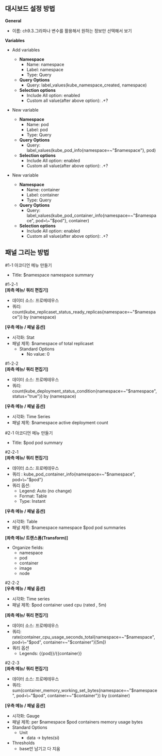 ## 대시보드 설정 방법 
**General** 
* 이름: ch9.3.그라파나 변수를 활용해서 원하는 정보만 선택해서 보기

**Variables**
  - Add variables 
    - **Namespace**
      - Name: namespace
      - Label: namespace
      - Type: Query
    - **Query Options**
      - Query: label_values(kube_namespace_created, namespace)
    - **Selection options**
      - Include All option: enabled 
      - Custom all value(after above option): .+? 

  - New variable 
    - **Namespace**
      - Name: pod
      - Label: pod
      - Type: Query
    - **Query Options**
      - Query: label_values(kube_pod_info{namespace=\~"$namespace"}, pod)
    - **Selection options**
      - Include All option: enabled 
      - Custom all value(after above option): .+? 

  - New variable 
    - **Namespace**
      - Name: container
      - Label: container
      - Type: Query
    - **Query Options**
      - Query: label_values(kube_pod_container_info{namespace=\~"$namespace", pod=\~"$pod"}, container)
    - **Selection options**
      - Include All option: enabled 
      - Custom all value(after above option): .+? 

## 패널 그리는 방법 

#1-1 아코디언 메뉴 만들기
* Title: $namespace namespace summary 

#1-2-1 </br>
**[좌측 메뉴/ 쿼리 편집기]** 
* 데이터 소스: 프로메테우스
* 쿼리: count(kube_replicaset_status_ready_replicas{namespace=\~"$namespace"}) by (namespace)

**[우측 메뉴 / 패널 옵션]**
* 시각화: Stat
* 패널 제목: $namespace of total replicaset 
  - Standard Options
    - No value: 0

#1-2-2 </br>
**[좌측 메뉴/ 쿼리 편집기]** 
* 데이터 소스: 프로메테우스
* 쿼리: count(kube_deployment_status_condition{namespace=\~"$namespace", status="true"}) by (namespace)

**[우측 메뉴 / 패널 옵션]**
* 시각화: Time Series
* 패널 제목: $namespace active deployment count


#2-1 아코디언 메뉴 만들기
* Title: $pod pod summary

#2-2-1 </br>
**[좌측 메뉴/ 쿼리 편집기]**
* 데이터 소스: 프로메테우스
* 쿼리 : kube_pod_container_info{namespace=\~"$namespace", pod=\~"$pod"}
* 쿼리 옵션:
  - Legend: Auto (no change)
  - Format: Table
  - Type: Instant

**[우측 메뉴 / 패널 옵션]**
* 시각화: Table
* 패널 제목: $namespace namespace $pod pod summaries

**[좌측 메뉴/ 트랜스폼(Transform)]** 
* Organize fields:
  - namespace
  - pod
  - container
  - image
  - node

#2-2-2 </br>
**[우측 메뉴 / 패널 옵션]**
* 시각화: Time series
* 패널 제목: $pod container used cpu (rated , 5m)

**[좌측 메뉴/ 쿼리 편집기]**
* 데이터 소스: 프로메테우스
* 쿼리: rate(container_cpu_usage_seconds_total{namespace=\~"$namespace", pod=\~"$pod", container=\~"$container"}[5m])
* 쿼리 옵션
  - Legends: {{pod}}/{{container}}

#2-2-3 </br>
**[좌측 메뉴/ 쿼리 편집기]** 
* 데이터 소스: 프로메테우스
* 쿼리:  sum(container_memory_working_set_bytes{namespace=\~"$namespace", pod=\~"$pod", container=\~"$container"}) by (container)

**[우측 메뉴 / 패널 옵션]**
* 시각화: Gauge
* 패널 제목: per $namespace $pod containers memory usage bytes
* Standard Options
  - Unit
    - data -> bytes(si)
* Thresholds
  - base만 남기고 다 지움

